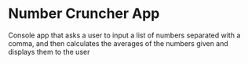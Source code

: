 # Number Cruncher App

Console app that asks a user to input a list of numbers separated with a comma, and then calculates the averages of the numbers given and displays them to the user

